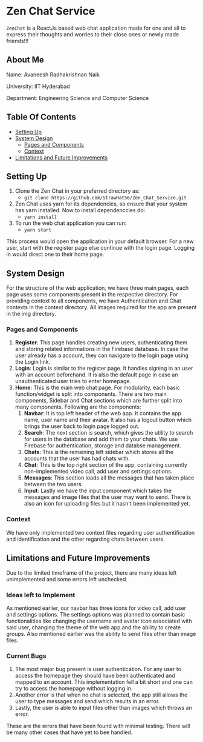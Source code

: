 # Zen Chat Service

`ZenChat` is a ReactJs based web chat application made for one and all to express their thoughts and worries to their close ones or newly made friends!!!

## About Me

Name: Avaneesh Radhakrishnan Naik

University: IIT Hyderabad

Department: Engineering Science and Computer Science

## Table Of Contents
* [Setting Up](#setting-up)
* [System Design](#system-design)
   * [Pages and Components](#pages-and-components)
   * [Context](#context)
* [Limitations and Future Improvements](#limitations-and-future-improvements)

## Setting Up
1. Clone the Zen Chat in your preferred directory as:
    * `git clone https://github.com/StrawHat56/Zen_Chat_Service.git`
2. Zen Chat uses yarn for its dependencies, so ensure that your system has yarn installed. Now to install dependenccies do:
    * `yarn install`
3. To run the web chat application you can run:
    * `yarn start`

This process would open the application in your default browser. For a new user, start with the register page else continue with the login page. Logging in would direct one to their home page.

## System Design
For the structure of the web application, we have three main pages, each page uses some components present in the respective directory. For providing context to all components, we have Authentication and Chat contexts in the context directory. All images required for the app are present in the img directory.
### Pages and Components
1. **Register**: This page handles creating new users, authenticating them and storing related informations in the Firebase database. In case the user already has a account, they can navigate to the login page using the Login link.
2. **Login**: Login is similar to the register page. It handles signing in an user with an account beforehand. It is also the default page in case an unauthenticated user tries to enter homepage. 
3. **Home**: This is the main web chat page. For modularity, each basic function/widget is split into components. There are two main components, Sidebar and Chat sections which are further split into many components. Following are the components:
    1. **Navbar**: It is top left header of the web app. It contains the app name, user name and their avatar. It also has a logout button which brings the user back to login page logged out.
    2. **Search**: The next section is search, which gives the utility to search for users in the database and add them to your chats. We use Firebase for authentication, storage and databse management.
    3. **Chats**: This is the remaining left sidebar which stores all the accounts that the user has had chats with.
    4. **Chat**: This is the top right section of the app, containing currently non-implemented video call, add user and settings options.
    5. **Messages**: This section loads all the messages that has taken place between the two users. 
    6. **Input**: Lastly we have the input component which takes the messages and image files that the user may want to send. There is also an icon for uploading files but it hasn't been implemented yet.

### Context
We have only implemented two context files regarding user authentification and identification and the other regarding chats between users. 

## Limitations and Future Improvements
Due to the limited timeframe of the project, there are many ideas left unimplemented and some errors left unchecked. 
### Ideas left to Implement
As mentioned earlier, our navbar has three icons for video call, add user and settings options. The settings options was planned to contain basic functionalities like changing the username and avatar icon associated with said user, changing the theme of the web app and the ability to create groups. Also mentioned earlier was the ability to send files other than image files. 
### Current Bugs
1. The most major bug present is user authentication. For any user to access the homepage they should have been authenticated and mapped to an account. This implementation fell a bit short and one can try to access the homepage without logging in. 
2. Another error is that when no chat is selected, the app still allows the user to type messages and send which results in an error. 
3. Lastly, the user is able to input files other than images which throws an error. 

These are the errors that have been found with minimal testing. There will be many other cases that have yet to bee handled.



